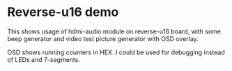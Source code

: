 # Reverse-u16 demo

This shows usage of hdmi-audio module on reverse-u16
board, with some beep generator and video test picture
generator with OSD overlay.

OSD shows running counters in HEX. I could be used for debugging
instead of LEDs and 7-segments.
